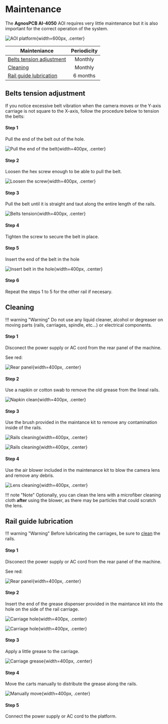 # Maintenance

The **AgnosPCB AI-4050** AOI requires very little maintenance but it is also important for the correct operation of the system.

![AOI platform](../assets/v7/ai-4050.webp){width=600px, .center}

| Mainteniance | Periodicity |
| --------- | :-----: |
| [Belts tension adjustment](#belts-tension-check) | Monthly |
| [Cleaning](#cleaning) | Monthly |
| [Rail guide lubrication](#rail-guide-lubrication) | 6 months |


## **Belts tension adjustment**

If you notice excessive belt vibration when the camera moves or the Y-axis carriage is not square to the X-axis, follow the procedure below to tension the belts:

#### Step 1

Pull the end of the belt out of the hole.

![Pull the end of the belt](../assets/maintance/belt-step-1.jpg){width=400px, .center}

#### Step 2

Loosen the hex screw enough to be able to pull the belt.

![Loosen the screw](../assets/maintance/belt-step-2.jpg){width=400px, .center}

#### Step 3

Pull the belt until it is straight and taut along the entire length of the rails.

![Belts tension](../assets/maintance/belt-step-4.jpg){width=400px, .center}

#### Step 4

Tighten the screw to secure the belt in place.

#### Step 5

Insert the end of the belt in the hole

![Insert belt in the hole](../assets/maintance/belt-step-3.jpg){width=400px, .center}

#### Step 6

Repeat the steps 1 to 5 for the other rail if necesary.


## **Cleaning**

!!! warning "Warning"
    Do not use any liquid cleaner, alcohol or degreaser on moving parts (rails, carriages, spindle, etc...) or electrical components.

#### Step 1

Disconect the power supply or AC cord from the rear panel of the machine.

See red:

![Rear panel](../assets/v7/connect-ryzen-cables.png){width=400px, .center}

#### Step 2

Use a napkin or cotton swab to remove the old grease from the lineal rails.

![Napkin clean](../assets/maintance/clean-1.jpg){width=400px, .center}


#### Step 3

Use the brush provided in the maintance kit to remove any contamination inside of the rails.

![Rails cleaning](../assets/maintance/clean-2.jpg){width=400px, .center}

![Rails cleaning](../assets/maintance/clean-3.jpg){width=400px, .center}

#### Step 4

Use the air blower included in the maintenance kit to blow the camera lens and remove any debris.

![Lens cleaning](../assets/maintance/clean-4.jpg){width=400px, .center}

!!! note "Note"
    Optionally, you can clean the lens with a microfiber cleaning cloth **after** using the blower, as there may be particles that could scratch the lens.

## **Rail guide lubrication**

!!! warning "Warning"
    Before lubricating the carriages, be sure to [clean](maintenance.md#cleaning) the rails.

#### Step 1

Disconect the power supply or AC cord from the rear panel of the machine.

See red:

![Rear panel](../assets/v7/connect-ryzen-cables.png){width=400px, .center}

#### Step 2

Insert the end of the grease dispenser provided in the maintance kit into the hole on the side of the rail carriage.

![Carriage hole](../assets/maintance/lubrication-1.png){width=400px, .center}

![Carriage hole](../assets/maintance/lubrication-2.png){width=400px, .center}

#### Step 3

Apply a little grease to the carriage.

![Carriage grease](../assets/maintance/lubrication-3.jpg){width=400px, .center}

#### Step 4

Move the carts manually to distribute the grease along the rails.

![Manually move](../assets/maintance/lubrication-4.jpg){width=400px, .center}

#### Step 5

Connect the power supply or AC cord to the platform.
